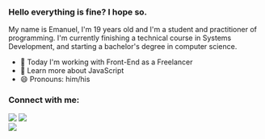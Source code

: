 ### Hello everything is fine? I hope so. 
My name is Emanuel, I'm 19 years old and I'm a student and practitioner of programming. I'm currently finishing a technical course in Systems Development, and starting a bachelor's degree in computer science.


- 🔭 Today I'm working with Front-End as a Freelancer
- 🌱 Learn more about JavaScript
- 😄 Pronouns: him/his

### Connect with me:
<div>
  <a href="https://instagram.com/emanuel-duarte-de-oliveira-40a916193/" target="_blank"><img src="https://img.shields.io/badge/-Instagram-%23E4405F?style=for-the-badge&logo=instagram&logoColor=white" target="_blank"></a>
  <a href="https://www.linkedin.com/in/emanuel-duarte-de-oliveira-40a916193/" target="_blank"><img src="https://img.shields.io/badge/-LinkedIn-%230077B5?style=for-the-badge&logo=linkedin&logoColor=white" target="_blank"></a> 
</div>
<picture>
<source 
  srcset="https://github-readme-stats.vercel.app/api?username=oemanuelduarte&show_icons=true&theme=dark"
  media="(prefers-color-scheme: dark)"
/>
<source
  srcset="https://github-readme-stats.vercel.app/api?username=oemanuelduarte&show_icons=true"
  media="(prefers-color-scheme: dark), (prefers-color-scheme: no-preference)"
/>
<img src="https://github-readme-stats.vercel.app/api?username=oemanuelduarte&show_icons=true" />
</picture>

